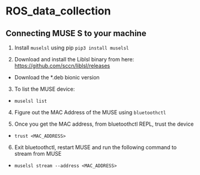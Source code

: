 # ROS_data_collection

## Connecting MUSE S to your machine

1. Install `muselsl` using pip
  `pip3 install muselsl`

2. Download and install the Liblsl binary from here: https://github.com/sccn/liblsl/releases
- Download the \*.deb bionic version

3. To list the MUSE device:
- `muselsl list`

4. Figure out the MAC Address of the MUSE using `bluetoothctl`

5. Once you get the MAC address, from bluetoothctl REPL, trust the device
- `trust <MAC_ADDRESS>`

6. Exit bluetoothctl, restart MUSE and run the following command to stream from MUSE
- `muselsl stream --address <MAC_ADDRESS>`
